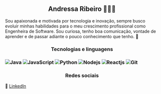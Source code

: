 <h2 align="center"> Andressa Ribeiro 👩‍💻👋</h2>

Sou apaixonada e motivada por tecnologia e inovação, sempre busco evoluir minhas habilidades para o meu crescimento profissional como Engenheira de Software. Sou curiosa, tenho boa comunicação, vontade de aprender e de passar adiante o pouco conhecimento que tenho. 🚀

<h3 align="center"> Tecnologias e linguagens<h3>

![Java](https://img.shields.io/badge/Java-ED8B00?style=for-the-badge&logo=java&logoColor=white)
![JavaScript](https://img.shields.io/badge/JavaScript-F7DF1E?style=for-the-badge&logo=javascript&logoColor=black)
![Python](https://img.shields.io/badge/Python-14354C?style=for-the-badge&logo=python&logoColor=white)
![Nodejs](https://img.shields.io/badge/Nodejs-339933?style=for-the-badge&logo=nodejs&logoColor=white)
![Reactjs](https://img.shields.io/badge/Reactjs-61DAFB?style=for-the-badge&logo=react&logoColor=white)
![Git](https://img.shields.io/badge/Git-000?style=for-the-badge&logo=git&logoColor=white)

<h3 align="center"> Redes sociais </h3>

💼 [LinkedIn](https://www.linkedin.com/in/andressarfn/)

